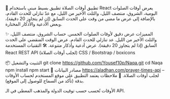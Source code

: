🕌 تطبيق أوقات الصلاة
تطبيق بسيط مبني باستخدام React يعرض أوقات الصلوات اليومية، الشروق، منتصف الليل، والثلث الأخير من الليل، مع عدّ تنازلي للحدث القادم، بالإضافة إلى عرض ما مضى من وقت على الحدث السابق (إن لم يتجاوز 20 دقيقة)، وبعض الأدعية والأذكار المختارة.

✨ المميزات
عرض دقيق لأوقات الصلوات الخمس.
حساب الشروق، منتصف الليل، والثلث الأخير من الليل.
عد تنازلي للحدث القادم.
عرض الوقت المنقضي على الحدث السابق (إذا لم يتجاوز 20 دقيقة).
عرض أدعية وأذكار متنوعة.
🛠️ التقنيات المستخدمة
React
REST API (لجلب أوقات الصلاة)
CSS / Bootstrap / boxicons

📦 التثبيت والتشغيل
git clone https://github.com/Yousef10p/Naqa.git
cd Naqa
npm install
npm start
🔗 مصادر البيانات
https://aladhan.com/prayer-times-api – لجلب أوقات الصلاة.
📌 ملاحظات
يعتمد التطبيق على موقع المستخدم لحساب الأوقات بدقة (تأكد من السماح للوصول إلى الموقع).

الأوقات تُحسب حسب توقيت الدولة والمذهب المعطى في الـ API.

